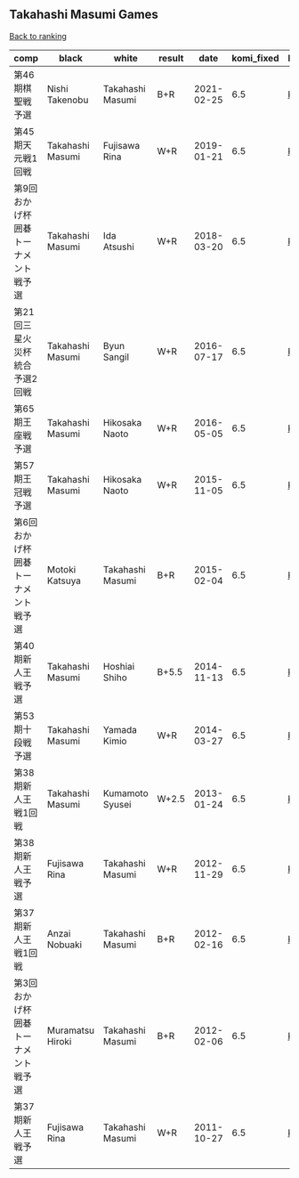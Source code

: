 ## Takahashi Masumi Games

[Back to ranking](index.md)




| **comp** | **black** | **white** | **result** | **date** | **komi_fixed** | **kifu** | 
| --- | --- | --- | --- | --- | --- | --- |
| 第46期棋聖戦予選 | Nishi Takenobu | Takahashi Masumi | B+R | 2021-02-25 | 6.5 | [Kifu](https://kifudepot.net/kifucontents.php?id=Cpdo4Cut95LATZhN0CoZaw%3D%3D) | 
| 第45期天元戦1回戦 | Takahashi Masumi | Fujisawa Rina | W+R | 2019-01-21 | 6.5 | [Kifu](https://kifudepot.net/kifucontents.php?id=leAbRmOWYY%2BDqOIHZyHDlw%3D%3D) | 
| 第9回おかげ杯囲碁トーナメント戦予選 | Takahashi Masumi | Ida Atsushi | W+R | 2018-03-20 | 6.5 | [Kifu](https://kifudepot.net/kifucontents.php?id=Da%2B%2FGCWsSul5ORFa7fbI%2BA%3D%3D) | 
| 第21回三星火災杯統合予選2回戦 | Takahashi Masumi | Byun Sangil | W+R | 2016-07-17 | 6.5 | [Kifu](https://kifudepot.net/kifucontents.php?id=PRZhpOgQsMer13J3gW%2BCSQ%3D%3D) | 
| 第65期王座戦予選 | Takahashi Masumi | Hikosaka Naoto | W+R | 2016-05-05 | 6.5 | [Kifu](https://kifudepot.net/kifucontents.php?id=EmHiXCgRFRZ9kou5dMp6Pw%3D%3D) | 
| 第57期王冠戦予選 | Takahashi Masumi | Hikosaka Naoto | W+R | 2015-11-05 | 6.5 | [Kifu](https://kifudepot.net/kifucontents.php?id=10UjJ78Piq%2Bk%2Fn2OAPlI8Q%3D%3D) | 
| 第6回おかげ杯囲碁トーナメント戦予選 | Motoki Katsuya | Takahashi Masumi | B+R | 2015-02-04 | 6.5 | [Kifu](https://kifudepot.net/kifucontents.php?id=OK0gzbBSlyW53Ehpeope4A%3D%3D) | 
| 第40期新人王戦予選 | Takahashi Masumi | Hoshiai Shiho | B+5.5 | 2014-11-13 | 6.5 | [Kifu](https://kifudepot.net/kifucontents.php?id=ktXOb73o8%2BDqvGUk33VE3w%3D%3D) | 
| 第53期十段戦予選 | Takahashi Masumi | Yamada Kimio | W+R | 2014-03-27 | 6.5 | [Kifu](https://kifudepot.net/kifucontents.php?id=WGyiibEOSZt7vHbm1c9ZSA%3D%3D) | 
| 第38期新人王戦1回戦 | Takahashi Masumi | Kumamoto Syusei | W+2.5 | 2013-01-24 | 6.5 | [Kifu](https://kifudepot.net/kifucontents.php?id=Uejn376iM8f3xZg3wt2f3w%3D%3D) | 
| 第38期新人王戦予選 | Fujisawa Rina | Takahashi Masumi | W+R | 2012-11-29 | 6.5 | [Kifu](https://kifudepot.net/kifucontents.php?id=SUos%2BOgw7NMepvGrmccRcw%3D%3D) | 
| 第37期新人王戦1回戦 | Anzai Nobuaki | Takahashi Masumi | B+R | 2012-02-16 | 6.5 | [Kifu](https://kifudepot.net/kifucontents.php?id=cdXhF2uclMqvCbtTQwvcGQ%3D%3D) | 
| 第3回おかげ杯囲碁トーナメント戦予選 | Muramatsu Hiroki | Takahashi Masumi | B+R | 2012-02-06 | 6.5 | [Kifu](https://kifudepot.net/kifucontents.php?id=xkzkBWdClSWbt9a9SSwcbQ%3D%3D) | 
| 第37期新人王戦予選 | Fujisawa Rina | Takahashi Masumi | W+R | 2011-10-27 | 6.5 | [Kifu](https://kifudepot.net/kifucontents.php?id=f8kmHVZyL4xq2SBNMlXVaw%3D%3D) |




